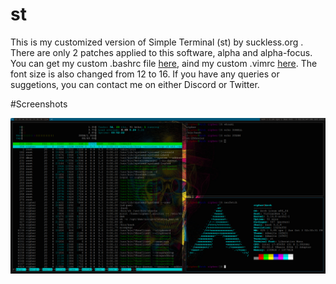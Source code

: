 # st

This is my customized version of Simple Terminal (st) by suckless.org . There are only 2 patches applied to this software, alpha and alpha-focus.
You can get my custom .bashrc file [here](https://gist.github.com/Cipher7/3a22688aec923237637c2c08dc417f3a), 
aind my custom .vimrc [here](https://gist.github.com/Cipher7/9b27a13089ddf3a48b087f83e8f3f28d).
The font size is also changed from 12 to 16. If you have any queries or suggetions, you can contact me on either Discord or Twitter.

#Screenshots

![Fullscreen](images/fullscreen-st.png)
